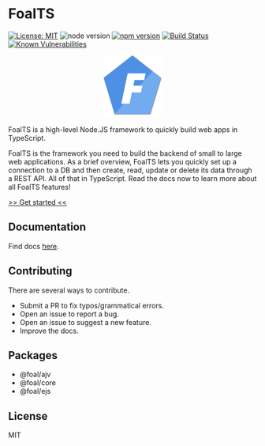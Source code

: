 # FoalTS

[![License: MIT](https://img.shields.io/badge/License-MIT-blue.svg)](https://github.com/FoalTS/foal/blob/master/LICENSE)
![node version](https://img.shields.io/badge/node-%3E%3D8-brightgreen.svg)
[![npm version](https://badge.fury.io/js/%40foal%2Fcore.svg)](https://badge.fury.io/js/%40foal%2Fcore)
[![Build Status](https://travis-ci.org/FoalTS/foal.svg?branch=add-travis)](https://travis-ci.org/FoalTS/foal)
[![Known Vulnerabilities](https://snyk.io/test/github/foalts/foal/badge.svg)](https://snyk.io/test/github/foalts/foal)

<p align="center">
  <a href="https://foalts.org" target="blank">
    <img src="./docs/logo_400.png" height="125px" alt="Logo" />
  </a>
</p>

FoalTS is a high-level Node.JS framework to quickly build web apps in TypeScript.

FoalTS is the framework you need to build the backend of small to large web applications. As a brief overview, FoalTS lets you quickly set up a connection to a DB and then create, read, update or delete its data through a REST API. All of that in TypeScript. Read the docs now to learn more about all FoalTS features!

[>> Get started <<](https://foalts.gitbooks.io/docs/content/)

## Documentation

Find docs [here](https://foalts.gitbooks.io/docs/content/).

## Contributing

There are several ways to contribute.

- Submit a PR to fix typos/grammatical errors.
- Open an issue to report a bug.
- Open an issue to suggest a new feature.
- Improve the docs.

## Packages

- @foal/ajv
- @foal/core
- @foal/ejs

## License

MIT
